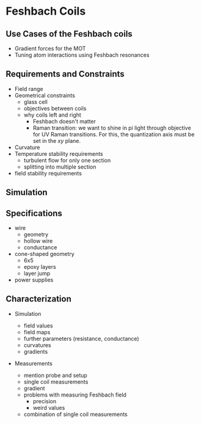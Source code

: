 # Feshbach Coils

## Use Cases of the Feshbach coils
- Gradient forces for the MOT
- Tuning atom interactions using Feshbach resonances

## Requirements and Constraints
- Field range
- Geometrical constraints
    - glass cell
    - objectives between coils
    - why coils left and right
        - Feshbach doesn't matter
        - Raman transition: we want to shine in pi light through objective for UV Raman transitions. For this, the quantization axis must be set in the $xy$ plane.
- Curvature
- Temperature stability requirements
    - turbulent flow for only one section
    - splitting into multiple section
- field stability requirements

## Simulation

## Specifications
- wire
    - geometry
    - hollow wire
    - conductance
- cone-shaped geometry
    - 6x5
    - epoxy layers
    - layer jump
- power supplies

## Characterization
- Simulation
    - field values
    - field maps
    - further parameters (resistance, conductance)
    - curvatures
    - gradients

- Measurements
    - mention probe and setup
    - single coil measurements
    - gradient
    - problems with measuring Feshbach field
        - precision
        - weird values
    - combination of single coil measurements
